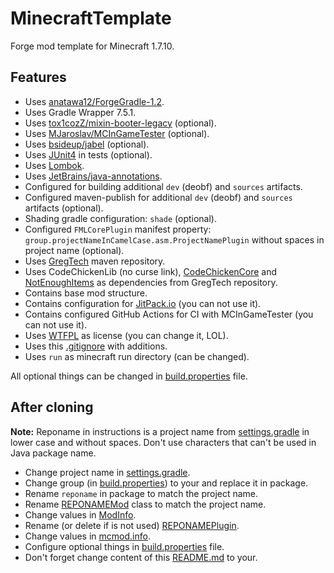 # MinecraftTemplate

Forge mod template for Minecraft 1.7.10.

## Features

- Uses [anatawa12/ForgeGradle-1.2](https://github.com/anatawa12/ForgeGradle-1.2).
- Uses Gradle Wrapper 7.5.1.
- Uses [tox1cozZ/mixin-booter-legacy](https://github.com/tox1cozZ/mixin-booter-legacy/) (optional).
- Uses [MJaroslav/MCInGameTester](https://github.com/MJaroslav/MCInGameTester/) (optional).
- Uses [bsideup/jabel](https://github.com/bsideup/jabel) (optional).
- Uses [JUnit4](https://junit.org/junit4/) in tests (optional).
- Uses [Lombok](https://projectlombok.org/).
- Uses [JetBrains/java-annotations](https://github.com/JetBrains/java-annotations).
- Configured for building additional `dev` (deobf) and `sources` artifacts.
- Configured maven-publish for additional `dev` (deobf) and `sources` artifacts (optional).
- Shading gradle configuration: `shade` (optional).
- Configured `FMLCorePlugin` manifest property: `group.projectNameInCamelCase.asm.ProjectNamePlugin` without spaces in
  project name (optional).
- Uses [GregTech](https://gregtech.overminddl1.com) maven repository.
- Uses CodeChickenLib (no curse link),  [CodeChickenCore](https://www.curseforge.com/minecraft/mc-mods/codechickencore)
  and [NotEnoughItems](https://www.curseforge.com/minecraft/mc-mods/notenoughitems) as dependencies from GregTech
  repository.
- Contains base mod structure.
- Contains configuration for [JitPack.io](https://jitpack.io) (you can not use it).
- Contains configured GitHub Actions for CI with MCInGameTester (you can not use it).
- Uses [WTFPL](LICENSE) as license (you can change it, LOL).
- Uses this [.gitignore](https://gist.github.com/dedunumax/54e82214715e35439227) with additions.
- Uses `run` as minecraft run directory (can be changed).

All optional things can be changed in [build.properties](build.properties) file.

## After cloning

**Note:** Reponame in instructions is a project name from [settings.gradle](settings.gradle) in lower case and without spaces.
Don't use characters that can't be used in Java package name.

- Change project name in [settings.gradle](settings.gradle).
- Change group (in [build.properties](build.properties)) to your and replace it in package.
- Rename `reponame` in package to match the project name.
- Rename [REPONAMEMod](src/main/java/com/github/mjaroslav/reponame/REPONAMEMod.java) class to match the project name.
- Change values in [ModInfo](src/main/java/com/github/mjaroslav/reponame/lib/ModInfo.java).
- Rename (or delete if is not
  used) [REPONAMEPlugin](src/main/java/com/github/mjaroslav/reponame/asm/REPONAMEPlugin.java).
- Change values in [mcmod.info](src/main/resources/mcmod.info).
- Configure optional things in [build.properties](build.properties) file.
- Don't forget change content of this [README.md](README.md) to your.
